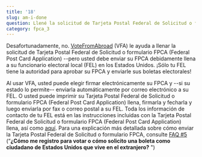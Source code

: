 ```yaml
---
title: '18'
slug: am-i-done
question: Llené la solicitud de Tarjeta Postal Federal de Solicitud o formulario FPCA (Federal Post Card Application) en votefromabroad.org, de tal forma que ya quedé registrado para votar ¿correcto?
category: fpca_3
---
```

Desafortunadamente, no. [VoteFromAbroad](/) (VFA) le ayuda a llenar la solicitud de Tarjeta Postal Federal de Solicitud o formulario FPCA (Federal Post Card Application) --pero usted debe enviar su FPCA debidamente llena a su funcionario electoral local (FEL) en los Estados Unidos. ¡Sólo tu FEL tiene la autoridad para aprobar su FPCA y enviarle sus boletas electorales!

Al usar VFA, usted puede elegir firmar electrónicamente su FPCA y --si su estado lo permite-- enviarla automáticamente por correo electrónico a su FEL. O usted puede imprimir su Tarjeta Postal Federal de Solicitud o formulario FPCA (Federal Post Card Application) llena, firmarla y fecharla y luego enviarla por fax o correo postal a su FEL. Toda los información de contacto de tu FEL está en las instrucciones incluidas con la Tarjeta Postal Federal de Solicitud o formulario FPCA (Federal Post Card Application) llena, así como [aquí](/states/). Para una explicación más detallada sobre cómo enviar la Tarjeta Postal Federal de Solicitud o formulario FPCA, consulte [FAQ #5](/faqs/5) (“**¿Cómo me registro para votar o cómo solicito una boleta como ciudadano de Estados Unidos que vive en el extranjero?** ")
